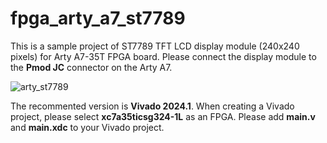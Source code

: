 # fpga_arty_a7_st7789

This is a sample project of ST7789 TFT LCD display module (240x240 pixels) for Arty A7-35T FPGA board. 
Please connect the display module to the **Pmod JC** connector on the Arty A7.

![arty_st7789](https://github.com/user-attachments/assets/3a54b025-9869-4ea1-940a-8fc95e305e4c)

The recommented version is **Vivado 2024.1**. 
When creating a Vivado project, please select **xc7a35ticsg324-1L** as an FPGA. 
Please add **main.v** and **main.xdc** to your Vivado project. 

